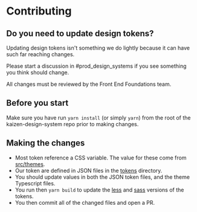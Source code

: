 # Contributing

## Do you need to update design tokens?

Updating design tokens isn't something we do lightly because it can have such far reaching changes.

Please start a discussion in #prod_design_systems if you see something you think should change.

All changes must be reviewed by the Front End Foundations team.

## Before you start

Make sure you have run `yarn install` (or simply `yarn`) from the root of the kaizen-design-system repo prior to making changes.

## Making the changes

- Most token reference a CSS variable. The value for these come from [src/themes](./src/themes).
- Our token are defined in JSON files in the [tokens](./tokens) directory.
- You should update values in both the JSON token files, and the theme Typescript files.
- You run then `yarn build` to update the [less](./less) and [sass](./sass) versions of the tokens.
- You then commit all of the changed files and open a PR.
